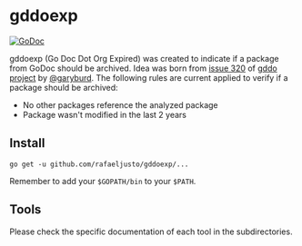 # gddoexp

[![GoDoc](https://godoc.org/github.com/rafaeljusto/gddoexp?status.svg)](https://godoc.org/github.com/rafaeljusto/gddoexp)

gddoexp (Go Doc Dot Org Expired) was created to indicate if a package from GoDoc
should be archived. Idea was born from [issue
320](https://github.com/golang/gddo/issues/320) of [gddo
project](https://github.com/golang/gddo) by [@garyburd](https://github.com/garyburd).
The following rules are current applied to verify if a package should be archived:

* No other packages reference the analyzed package
* Package wasn't modified in the last 2 years

## Install

```
go get -u github.com/rafaeljusto/gddoexp/...
```

Remember to add your `$GOPATH/bin` to your `$PATH`.

## Tools

Please check the specific documentation of each tool in the subdirectories.